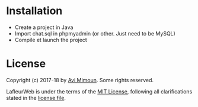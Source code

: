 ﻿# Installation
- Create a project in Java 
- Import chat.sql in phpmyadmin (or other. Just need to be MySQL)
- Compile et launch the project

 # License

Copyright (c) 2017-18 by [Avi Mimoun](mailto:contact@avim.eu).
Some rights reserved.

LafleurWeb is under the terms of the [MIT License](https://wikipedia.org/wiki/MIT_License), following all clarifications stated in the [license file](https://raw.githubusercontent.com/av1m/Project/master/LafleurWeb/LICENSE).
